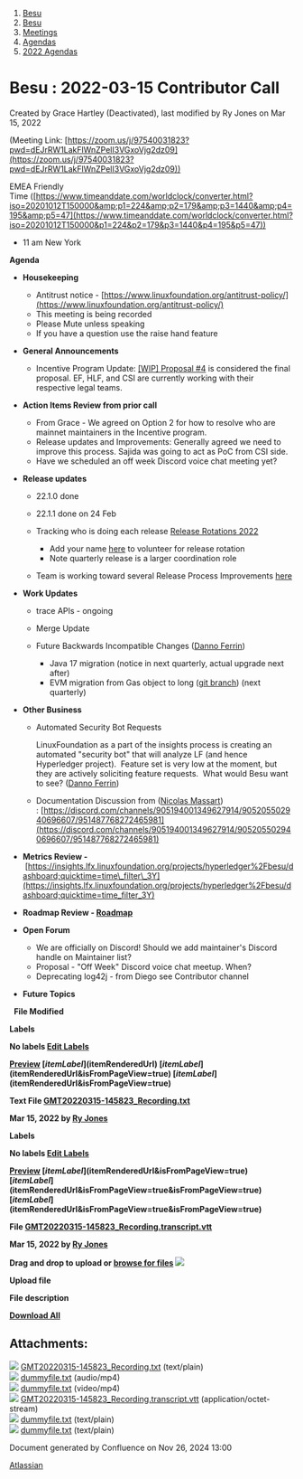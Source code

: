 1. [Besu](index.html)
2. [Besu](Besu_22151173.html)
3. [Meetings](Meetings_22153838.html)
4. [Agendas](Agendas_22153868.html)
5. [2022 Agendas](2022-Agendas_22155133.html)

# Besu : 2022-03-15 Contributor Call

Created by Grace Hartley (Deactivated), last modified by Ry Jones on Mar 15, 2022

(Meeting Link: ⁨[https://zoom.us/j/97540031823?pwd=dEJrRW1LakFlWnZPelI3VGxoVjg2dz09](https://zoom.us/j/97540031823?pwd=dEJrRW1LakFlWnZPelI3VGxoVjg2dz09))

EMEA Friendly Time ([https://www.timeanddate.com/worldclock/converter.html?iso=20201012T150000&amp;p1=224&amp;p2=179&amp;p3=1440&amp;p4=195&amp;p5=47](https://www.timeanddate.com/worldclock/converter.html?iso=20201012T150000&p1=224&p2=179&p3=1440&p4=195&p5=47))

- 11 am New York

**Agenda**

- **Housekeeping**
  
  - Antitrust notice - [https://www.linuxfoundation.org/antitrust-policy/](https://www.linuxfoundation.org/antitrust-policy/)
  - This meeting is being recorded
  - Please Mute unless speaking
  - If you have a question use the raise hand feature
- **General Announcements**
  
  - Incentive Program Update: [\[WIP\] Proposal #4](22155367.html) is considered the final proposal. EF, HLF, and CSI are currently working with their respective legal teams.
- **Action Items Review from prior call**
  
  - From Grace - We agreed on Option 2 for how to resolve who are mainnet maintainers in the Incentive program.
  - Release updates and Improvements: Generally agreed we need to improve this process. Sajida was going to act as PoC from CSI side.
  - Have we scheduled an off week Discord voice chat meeting yet?
- **Release updates**
  
  - 22.1.0 done
  - 22.1.1 done on 24 Feb
  - Tracking who is doing each release [Release Rotations 2022](https://lf-hyperledger.atlassian.net/wiki/display/BESU/Release+Rotations+2022)
    
    - Add your name [here](https://lf-hyperledger.atlassian.net/wiki/display/BESU/Release+Rotations+2022) to volunteer for release rotation
    - Note quarterly release is a larger coordination role
  - Team is working toward several Release Process Improvements [here](https://lf-hyperledger.atlassian.net/wiki/display/BESU/Release+Process+Improvement)
- **Work Updates**
  
  - trace APIs - ongoing
  - Merge Update
  - Future Backwards Incompatible Changes ([Danno Ferrin](https://lf-hyperledger.atlassian.net/wiki/people/5b7f2d80c4e4892a5b789551?ref=confluence))
    
    - Java 17 migration (notice in next quarterly, actual upgrade next after)
    - EVM migration from Gas object to long ([git branch](https://github.com/shemnon/besu/tree/longForGas)) (next quarterly)
- **Other Business** 
  
  - Automated Security Bot Requests
    
    LinuxFoundation as a part of the insights process is creating an automated "security bot" that will analyze LF (and hence Hyperledger project).  Feature set is very low at the moment, but they are actively soliciting feature requests.  What would Besu want to see? ([Danno Ferrin](https://lf-hyperledger.atlassian.net/wiki/people/5b7f2d80c4e4892a5b789551?ref=confluence))
  - Documentation Discussion from ([Nicolas Massart](https://lf-hyperledger.atlassian.net/wiki/people/70121:5502de36-6082-4606-81f5-4fd4f51016ab?ref=confluence)) : [https://discord.com/channels/905194001349627914/905205502940696607/951487768272465981](https://discord.com/channels/905194001349627914/905205502940696607/951487768272465981)
- **Metrics Review -** [https://insights.lfx.linuxfoundation.org/projects/hyperledger%2Fbesu/dashboard;quicktime=time\_filter\_3Y](https://insights.lfx.linuxfoundation.org/projects/hyperledger%2Fbesu/dashboard;quicktime=time_filter_3Y)
- **Roadmap Review - [Roadmap](https://lf-hyperledger.atlassian.net/wiki/display/BESU/Roadmap)**
- **Open Forum**
  
  - We are officially on Discord! Should we add maintainer's Discord handle on Maintainer list?
  - Proposal - "Off Week" Discord voice chat meetup. When?
  - Deprecating log42j - from Diego see Contributor channel
- **Future Topics**

  **File Modified**

**Labels**

**No labels [Edit Labels](# "Edit Labels")**

**[Preview]() [$itemLabel]($itemRenderedUrl) [$itemLabel]($itemRenderedUrl&isFromPageView=true) [$itemLabel]($itemRenderedUrl&isFromPageView=true)**

**Text File [GMT20220315-145823\_Recording.txt](attachments/22155457/22155473.txt "Download")**

**Mar 15, 2022 by [Ry Jones](/wiki/people/557058:078cecfc-fb17-4d9a-8759-b5b74efa6850)**

**Labels**

**No labels [Edit Labels](# "Edit Labels")**

**[Preview]() [$itemLabel]($itemRenderedUrl&isFromPageView=true) [$itemLabel]($itemRenderedUrl&isFromPageView=true&isFromPageView=true) [$itemLabel]($itemRenderedUrl&isFromPageView=true&isFromPageView=true)**

**File [GMT20220315-145823\_Recording.transcript.vtt](attachments/22155457/22155476.vtt "Download")**

**Mar 15, 2022 by [Ry Jones](/wiki/people/557058:078cecfc-fb17-4d9a-8759-b5b74efa6850)**

**Drag and drop to upload or [browse for files]() ![](images/icons/wait.gif)**

**Upload file**

**File description**

**[Download All](/wiki/download/all_attachments?pageId=22155457 "Download all the latest versions of attachments on this page as single zip file.")**

## Attachments:

![](images/icons/bullet_blue.gif) [GMT20220315-145823\_Recording.txt](attachments/22155457/22155473.txt) (text/plain)  
![](images/icons/bullet_blue.gif) [dummyfile.txt](attachments/22155457/22156944.txt) (audio/mp4)  
![](images/icons/bullet_blue.gif) [dummyfile.txt](attachments/22155457/22156983.txt) (video/mp4)  
![](images/icons/bullet_blue.gif) [GMT20220315-145823\_Recording.transcript.vtt](attachments/22155457/22155476.vtt) (application/octet-stream)  
![](images/icons/bullet_blue.gif) [dummyfile.txt](attachments/22155457/22155474.txt) (text/plain)  
![](images/icons/bullet_blue.gif) [dummyfile.txt](attachments/22155457/22155475.txt) (text/plain)

Document generated by Confluence on Nov 26, 2024 13:00

[Atlassian](http://www.atlassian.com/)
